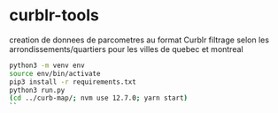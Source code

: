 # curblr-tools

creation de donnees de parcometres au format Curblr
filtrage selon les arrondissements/quartiers pour les villes de quebec et montreal

```sh
python3 -m venv env
source env/bin/activate
pip3 install -r requirements.txt
python3 run.py
(cd ../curb-map/; nvm use 12.7.0; yarn start)
``
